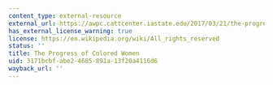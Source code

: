 ```yaml
---
content_type: external-resource
external_url: https://awpc.cattcenter.iastate.edu/2017/03/21/the-progress-of-colored-women-feb-18-1898/
has_external_license_warning: true
license: https://en.wikipedia.org/wiki/All_rights_reserved
status: ''
title: The Progress of Colored Women
uid: 3171bcbf-abe2-4685-891a-13f20a4116d6
wayback_url: ''
---
```

